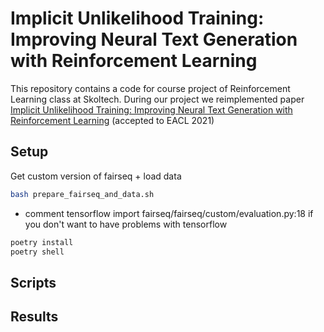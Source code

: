 # Implicit Unlikelihood Training: Improving Neural Text Generation with Reinforcement Learning

This repository contains a code for course project of Reinforcement Learning class at Skoltech. During our project we reimplemented paper [Implicit Unlikelihood Training: Improving Neural Text Generation with Reinforcement Learning](https://arxiv.org/abs/2101.04229) (accepted to EACL 2021)

## Setup
Get custom version of fairseq + load data

```bash
bash prepare_fairseq_and_data.sh
```
+ comment tensorflow import fairseq/fairseq/custom/evaluation.py:18 if you don't want to have problems with tensorflow

```bash
poetry install
poetry shell
```

## Scripts

## Results